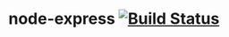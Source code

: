 # node-express [![Build Status](https://travis-ci.org/evgreb/node-express.svg?branch=master)](https://travis-ci.org/evgreb/node-express)
